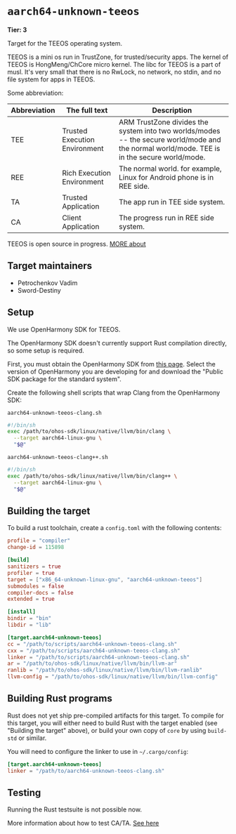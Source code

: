 # `aarch64-unknown-teeos`

**Tier: 3**

Target for the TEEOS operating system.

TEEOS is a mini os run in TrustZone, for trusted/security apps. The kernel of TEEOS is HongMeng/ChCore micro kernel. The libc for TEEOS is a part of musl.
It's very small that there is no RwLock, no network, no stdin, and no file system for apps in TEEOS.

Some abbreviation:

| Abbreviation | The full text | Description |
|  ----  | ----  | ---- |
| TEE | Trusted Execution Environment | ARM TrustZone divides the system into two worlds/modes -- the secure world/mode and the normal world/mode. TEE is in the secure world/mode. |
| REE | Rich Execution Environment | The normal world. for example, Linux for Android phone is in REE side. |
| TA | Trusted Application | The app run in TEE side system. |
| CA | Client Application | The progress run in REE side system. |

TEEOS is open source in progress. [MORE about](https://gitee.com/opentrustee-group)

## Target maintainers

- Petrochenkov Vadim
- Sword-Destiny

## Setup
We use OpenHarmony SDK for TEEOS.

The OpenHarmony SDK doesn't currently support Rust compilation directly, so
some setup is required.

First, you must obtain the OpenHarmony SDK from [this page](https://gitee.com/openharmony/docs/tree/master/en/release-notes).
Select the version of OpenHarmony you are developing for and download the "Public SDK package for the standard system".

Create the following shell scripts that wrap Clang from the OpenHarmony SDK:

`aarch64-unknown-teeos-clang.sh`

```sh
#!/bin/sh
exec /path/to/ohos-sdk/linux/native/llvm/bin/clang \
  --target aarch64-linux-gnu \
  "$@"
```

`aarch64-unknown-teeos-clang++.sh`

```sh
#!/bin/sh
exec /path/to/ohos-sdk/linux/native/llvm/bin/clang++ \
  --target aarch64-linux-gnu \
  "$@"
```

## Building the target

To build a rust toolchain, create a `config.toml` with the following contents:

```toml
profile = "compiler"
change-id = 115898

[build]
sanitizers = true
profiler = true
target = ["x86_64-unknown-linux-gnu", "aarch64-unknown-teeos"]
submodules = false
compiler-docs = false
extended = true

[install]
bindir = "bin"
libdir = "lib"

[target.aarch64-unknown-teeos]
cc = "/path/to/scripts/aarch64-unknown-teeos-clang.sh"
cxx = "/path/to/scripts/aarch64-unknown-teeos-clang.sh"
linker = "/path/to/scripts/aarch64-unknown-teeos-clang.sh"
ar = "/path/to/ohos-sdk/linux/native/llvm/bin/llvm-ar"
ranlib = "/path/to/ohos-sdk/linux/native/llvm/bin/llvm-ranlib"
llvm-config = "/path/to/ohos-sdk/linux/native/llvm/bin/llvm-config"
```

## Building Rust programs

Rust does not yet ship pre-compiled artifacts for this target. To compile for
this target, you will either need to build Rust with the target enabled (see
"Building the target" above), or build your own copy of `core` by using
`build-std` or similar.

You will need to configure the linker to use in `~/.cargo/config`:
```toml
[target.aarch64-unknown-teeos]
linker = "/path/to/aarch64-unknown-teeos-clang.sh"
```

## Testing

Running the Rust testsuite is not possible now.

More information about how to test CA/TA. [See here](https://gitee.com/openharmony-sig/tee_tee_dev_kit/tree/master/docs)

